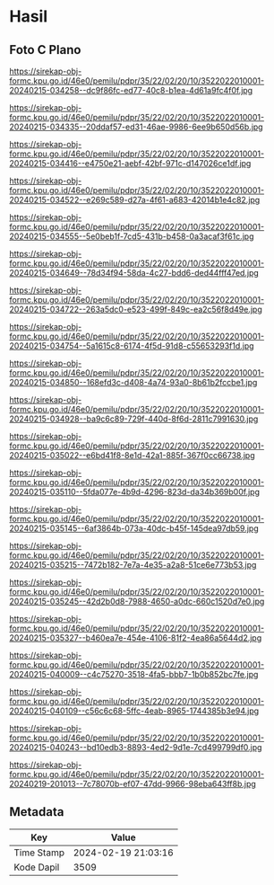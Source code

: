 # Hasil

## Foto C Plano

https://sirekap-obj-formc.kpu.go.id/46e0/pemilu/pdpr/35/22/02/20/10/3522022010001-20240215-034258--dc9f86fc-ed77-40c8-b1ea-4d61a9fc4f0f.jpg

https://sirekap-obj-formc.kpu.go.id/46e0/pemilu/pdpr/35/22/02/20/10/3522022010001-20240215-034335--20ddaf57-ed31-46ae-9986-6ee9b650d56b.jpg

https://sirekap-obj-formc.kpu.go.id/46e0/pemilu/pdpr/35/22/02/20/10/3522022010001-20240215-034416--e4750e21-aebf-42bf-971c-d147026ce1df.jpg

https://sirekap-obj-formc.kpu.go.id/46e0/pemilu/pdpr/35/22/02/20/10/3522022010001-20240215-034522--e269c589-d27a-4f61-a683-42014b1e4c82.jpg

https://sirekap-obj-formc.kpu.go.id/46e0/pemilu/pdpr/35/22/02/20/10/3522022010001-20240215-034555--5e0beb1f-7cd5-431b-b458-0a3acaf3f61c.jpg

https://sirekap-obj-formc.kpu.go.id/46e0/pemilu/pdpr/35/22/02/20/10/3522022010001-20240215-034649--78d34f94-58da-4c27-bdd6-ded44fff47ed.jpg

https://sirekap-obj-formc.kpu.go.id/46e0/pemilu/pdpr/35/22/02/20/10/3522022010001-20240215-034722--263a5dc0-e523-499f-849c-ea2c56f8d49e.jpg

https://sirekap-obj-formc.kpu.go.id/46e0/pemilu/pdpr/35/22/02/20/10/3522022010001-20240215-034754--5a1615c8-6174-4f5d-91d8-c55653293f1d.jpg

https://sirekap-obj-formc.kpu.go.id/46e0/pemilu/pdpr/35/22/02/20/10/3522022010001-20240215-034850--168efd3c-d408-4a74-93a0-8b61b2fccbe1.jpg

https://sirekap-obj-formc.kpu.go.id/46e0/pemilu/pdpr/35/22/02/20/10/3522022010001-20240215-034928--ba9c6c89-729f-440d-8f6d-2811c7991630.jpg

https://sirekap-obj-formc.kpu.go.id/46e0/pemilu/pdpr/35/22/02/20/10/3522022010001-20240215-035022--e6bd41f8-8e1d-42a1-885f-367f0cc66738.jpg

https://sirekap-obj-formc.kpu.go.id/46e0/pemilu/pdpr/35/22/02/20/10/3522022010001-20240215-035110--5fda077e-4b9d-4296-823d-da34b369b00f.jpg

https://sirekap-obj-formc.kpu.go.id/46e0/pemilu/pdpr/35/22/02/20/10/3522022010001-20240215-035145--6af3864b-073a-40dc-b45f-145dea97db59.jpg

https://sirekap-obj-formc.kpu.go.id/46e0/pemilu/pdpr/35/22/02/20/10/3522022010001-20240215-035215--7472b182-7e7a-4e35-a2a8-51ce6e773b53.jpg

https://sirekap-obj-formc.kpu.go.id/46e0/pemilu/pdpr/35/22/02/20/10/3522022010001-20240215-035245--42d2b0d8-7988-4650-a0dc-660c1520d7e0.jpg

https://sirekap-obj-formc.kpu.go.id/46e0/pemilu/pdpr/35/22/02/20/10/3522022010001-20240215-035327--b460ea7e-454e-4106-81f2-4ea86a5644d2.jpg

https://sirekap-obj-formc.kpu.go.id/46e0/pemilu/pdpr/35/22/02/20/10/3522022010001-20240215-040009--c4c75270-3518-4fa5-bbb7-1b0b852bc7fe.jpg

https://sirekap-obj-formc.kpu.go.id/46e0/pemilu/pdpr/35/22/02/20/10/3522022010001-20240215-040109--c56c6c68-5ffc-4eab-8965-1744385b3e94.jpg

https://sirekap-obj-formc.kpu.go.id/46e0/pemilu/pdpr/35/22/02/20/10/3522022010001-20240215-040243--bd10edb3-8893-4ed2-9d1e-7cd499799df0.jpg

https://sirekap-obj-formc.kpu.go.id/46e0/pemilu/pdpr/35/22/02/20/10/3522022010001-20240219-201013--7c78070b-ef07-47dd-9966-98eba643ff8b.jpg


## Metadata

| Key        | Value               |
| ---------- | ------------------- |
| Time Stamp | 2024-02-19 21:03:16 |
| Kode Dapil | 3509                |



